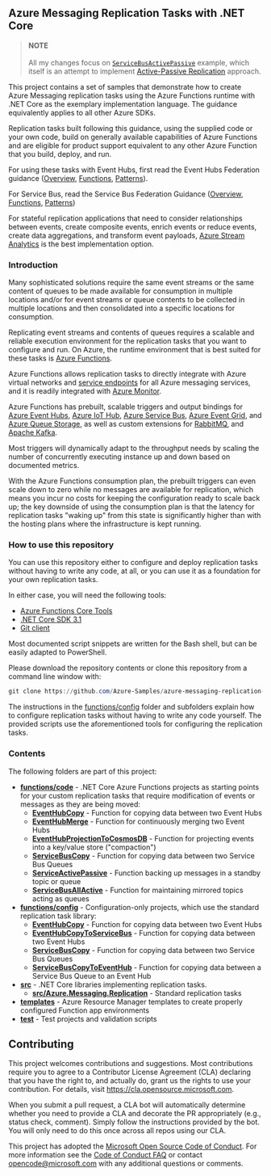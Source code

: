 ## Azure Messaging Replication Tasks with .NET Core

> **NOTE**<br><br>
> All my changes focus on [`ServiceBusActivePassive`](/functions/code/ServiceBusActivePassive) example, which itself is an attempt to implement [Active-Passive Replication](https://docs.microsoft.com/en-us/azure/service-bus-messaging/service-bus-federation-overview#active-passive-replication) approach.


This project contains a set of samples that demonstrate how to create Azure
Messaging replication tasks using the Azure Functions runtime with .NET Core as
the exemplary implementation language. The guidance equivalently applies to all
other Azure SDKs.

Replication tasks built following this guidance, using the supplied code or your
own code, build on generally available capabilities of Azure Functions and are
eligible for product support equivalent to any other Azure Function that
you build, deploy, and run. 

For using these tasks with Event Hubs, first read the Event Hubs Federation guidance ([Overview](https://docs.microsoft.com/azure/event-hubs/event-hubs-federation-overview),
[Functions](https://docs.microsoft.com/azure/event-hubs/event-hubs-federation-replicator-functions),
[Patterns](https://docs.microsoft.com/azure/event-hubs/event-hubs-federation-patterns)).

For Service Bus, read the Service Bus Federation Guidance ([Overview](https://docs.microsoft.com/azure/service-bus-messaging/service-bus-federation-overview),
[Functions](https://docs.microsoft.com/azure/service-bus-messaging/service-bus-federation-replicator-functions),
[Patterns](https://docs.microsoft.com/azure/service-bus-messaging/service-bus-federation-patterns))

For stateful replication applications that need to consider relationships
between events, create composite events, enrich events or reduce events, create
data aggregations, and transform event payloads, [Azure Stream
Analytics](../stream-analytics/stream-analytics-introduction.md) is the best implementation option.

### Introduction

Many sophisticated solutions require the same event streams or the same content
of queues to be made available for consumption in multiple locations and/or for
event streams or queue contents to be collected in multiple locations and then
consolidated into a specific locations for consumption.

Replicating event streams and contents of queues requires a scalable and
reliable execution environment for the replication tasks that you want to
configure and run. On Azure, the runtime environment that is best suited for
these tasks is [Azure Functions](https://docs.microsoft.com/azure/azure-functions/functions-overview.md).

Azure Functions allows replication tasks to directly integrate
with Azure virtual networks and [service endpoints](https://docs.microsoft.com/azure/virtual-network/virtual-network-service-endpoints-overview) for
all Azure messaging services, and it is readily integrated with [Azure Monitor](https://docs.microsoft.com/azure/azure-monitor/overview).

Azure Functions has prebuilt, scalable triggers and output bindings for [Azure Event Hubs](https://docs.microsoft.com/azure/azure-functions/functions-bindings-event-hubs), [Azure IoT
Hub](https://docs.microsoft.com/azure/azure-functions/functions-bindings-event-iot), [Azure Service Bus](https://docs.microsoft.com/azure/azure-functions/functions-bindings-service-bus.md), [Azure Event
Grid](https://docs.microsoft.com/azure/azure-functions/functions-bindings-event-grid.md), and [Azure Queue Storage](https://docs.microsoft.com/azure/azure-functions/functions-bindings-storage-queue.md), as well as
custom extensions for [RabbitMQ](https://github.com/azure/azure-functions-rabbitmq-extension), and [Apache Kafka](https://github.com/azure/azure-functions-kafka-extension). 

Most triggers will dynamically adapt to the throughput needs by scaling the
number of concurrently executing instance up and down based on documented
metrics.

With the Azure Functions consumption plan, the prebuilt triggers can even scale
down to zero while no messages are available for replication, which means you
incur no costs for keeping the configuration ready to scale back up; the key
downside of using the consumption plan is that the latency for replication tasks
"waking up" from this state is significantly higher than with the hosting plans
where the infrastructure is kept running.  

### How to use this repository

You can use this repository either to configure and deploy replication tasks
without having to write any code, at all, or you can use it as a foundation for
your own replication tasks.

In either case, you will need the following tools:
* [Azure Functions Core Tools](https://docs.microsoft.com/azure/azure-functions/functions-run-local)
* [.NET Core SDK 3.1](https://dotnet.microsoft.com/download/dotnet-core/3.1)
* [Git client](https://git-scm.com/downloads)

Most documented script snippets are written for the Bash shell, but can be easily adapted to PowerShell.

Please download the repository contents or clone this repository from a command line window with:

```powershell
git clone https://github.com/Azure-Samples/azure-messaging-replication-dotnet
```

The instructions in the [functions/config](functions/config) folder and
subfolders explain how to configure replication tasks without having to write
any code yourself. The provided scripts use the aforementioned tools for
configuring the replication tasks.

### Contents

The following folders are part of this project:

* **[functions/code](functions/code)** - .NET Core Azure Functions projects as starting points for your custom replication tasks that require modification of events or messages as they are being moved:
   * **[EventHubCopy](functions/code/EventHubCopy)** - Function for copying data between two Event Hubs
   * **[EventHubMerge](functions/code/EventHubMerge)** - Function for continuously merging two Event Hubs
   * **[EventHubProjectionToCosmosDB](functions/code/EventHubProjectionToCosmosDB)** - Function for projecting events into a key/value store ("compaction")
   * **[ServiceBusCopy](functions/code/ServiceBusCopy)** - Function for copying data between two Service Bus Queues
   * **[ServiceActivePassive](functions/code/ServiceBusActivePassive)** - Function backing up messages in a standby topic or queue
   * **[ServiceBusAllActive](functions/code/ServiceBusAllActive)** - Function for maintaining mirrored topics acting as queues
* **[functions/config](functions/config)** - Configuration-only projects, which use the standard replication task library:
   * **[EventHubCopy](functions/config/EventHubCopy)** - Function for copying data between two Event Hubs
   * **[EventHubCopyToServiceBus](functions/config/EventHubCopyToServiceBus)** - Function for copying data between two Event Hubs
   * **[ServiceBusCopy](functions/config/ServiceBusCopy)** - Function for copying data between two Service Bus Queues
   * **[ServiceBusCopyToEventHub](functions/config/ServiceBusCopyToEventHub)** - Function for copying data between a Service Bus Queue to an Event Hub
* **[src](src)** - .NET Core libraries implementing replication tasks.
  * **[src/Azure.Messaging.Replication](src/Azure.Messaging.Replication)** - Standard replication tasks
* **[templates](templates)** - Azure Resource Manager templates to create properly configured Function app environments 
* **[test](test)** - Test projects and validation scripts


## Contributing

This project welcomes contributions and suggestions.  Most contributions require you to agree to a
Contributor License Agreement (CLA) declaring that you have the right to, and actually do, grant us
the rights to use your contribution. For details, visit https://cla.opensource.microsoft.com.

When you submit a pull request, a CLA bot will automatically determine whether you need to provide
a CLA and decorate the PR appropriately (e.g., status check, comment). Simply follow the instructions
provided by the bot. You will only need to do this once across all repos using our CLA.

This project has adopted the [Microsoft Open Source Code of Conduct](https://opensource.microsoft.com/codeofconduct/).
For more information see the [Code of Conduct FAQ](https://opensource.microsoft.com/codeofconduct/faq/) or
contact [opencode@microsoft.com](mailto:opencode@microsoft.com) with any additional questions or comments.
